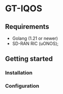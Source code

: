# GT-IQOS

## Requirements

- Golang (1.21 or newer)
- SD-RAN RIC (uONOS);

## Getting started

### Installation

### Configuration